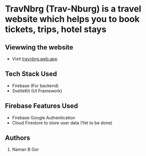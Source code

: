 # TravNbrg (Trav-Nburg) is a travel website which helps you to book tickets, trips, hotel stays

## Viewwing the website

* Visit [travnbrg.web.app](https://travnbrg.web.app)

## Tech Stack Used

* Firebase (For backend)
* SvelteKit (UI Framework)

## Firebase Features Used

* Firebase Google Authentication
* Cloud Firestore to store user data (Yet to be done)

## Authors

1) Naman B Gor

